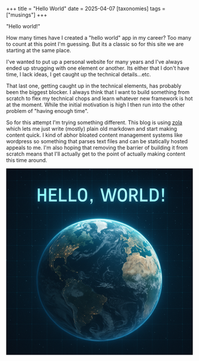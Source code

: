 +++
title = "Hello World"
date = 2025-04-07
[taxonomies]
tags = ["musings"]
+++

"Hello world!"

How many times have I created a "hello world" app in my career?  Too many to count at this point I'm guessing.  But its a classic so for this site we are starting at the same place.

I've wanted to put up a personal website for many years and I've always ended up strugging with one element or another.  Its either that I don't have time, I lack ideas, I get caught up the technical details...etc.

That last one, getting caught up in the technical elements, has probably been the biggest blocker.  I always think that I want to build something from scratch to flex my technical chops and learn whatever new framework is hot at the moment.  While the initial motivation is high I then run into the other problem of "having enough time".

So for this attempt I'm trying something different.  This blog is using [zola](https://www.getzola.org/) which lets me just write (mostly) plain old markdown and start making content quick.  I kind of abhor bloated content management systems like wordpress so something that parses text files and can be statically hosted appeals to me.  I'm also hoping that removing the barrier of building it from scratch means that I'll actually get to the point of actually making content this time around.

![Hello World](/blog/images/hello_world.png)